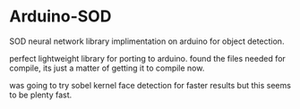 # Arduino-SOD
SOD neural network library implimentation on arduino for object detection.

perfect lightweight library for porting to arduino.  found the files needed for compile, its just a matter of getting it to compile now.

was going to try sobel kernel face detection for faster results but this seems to be plenty fast.
